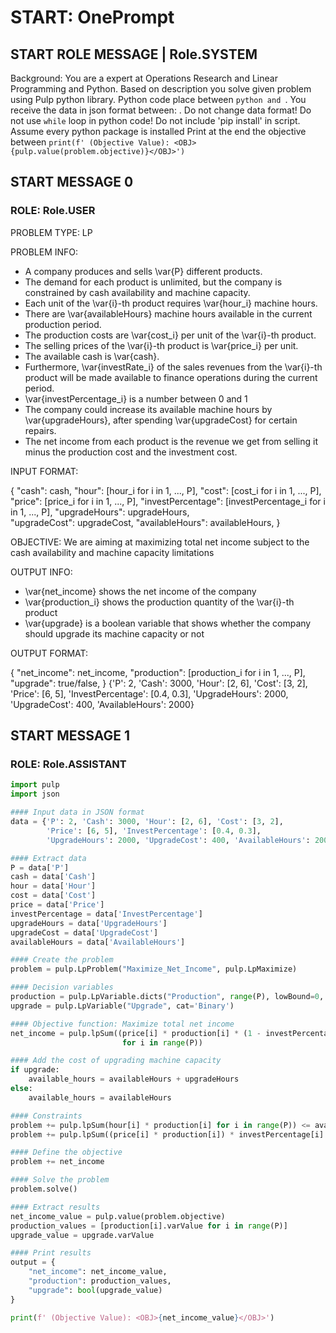 # START: OnePrompt 
## START ROLE MESSAGE | Role.SYSTEM 
Background: You are a expert at Operations Research and Linear Programming and Python. Based on description you solve given problem using Pulp python library. Python code place between ```python and ```. You receive the data in json format between: <DATA></DATA>. Do not change data format! Do not use `while` loop in python code! Do not include 'pip install' in script. Assume every python package is installed Print at the end the objective between <OBJ></OBJ> `print(f' (Objective Value): <OBJ>{pulp.value(problem.objective)}</OBJ>')`  
## START MESSAGE 0 
### ROLE: Role.USER
<DESCRIPTION>
PROBLEM TYPE: LP

PROBLEM INFO: 

- A company produces and sells \var{P} different products. 
- The demand for each product is unlimited, but the company is constrained by cash availability and machine capacity.
- Each unit of the \var{i}-th product requires \var{hour_i} machine hours.
- There are \var{availableHours} machine hours available in the current production period.
- The production costs are \var{cost_i} per unit of the \var{i}-th product.
- The selling prices of the \var{i}-th product is \var{price_i} per unit.
- The available cash is \var{cash}.
- Furthermore, \var{investRate_i} of the sales revenues from the \var{i}-th product will be made available to finance operations during the current period.
- \var{investPercentage_i} is a number between 0 and 1
- The company could increase its available machine hours by \var{upgradeHours}, after spending \var{upgradeCost} for certain repairs. 
- The net income from each product is the revenue we get from selling it minus the production cost and the investment cost.

INPUT FORMAT:

{
    "cash": cash,
    "hour": [hour_i for i in 1, ..., P],
    "cost": [cost_i for i in 1, ..., P],
    "price": [price_i for i in 1, ..., P],
    "investPercentage": [investPercentage_i for i in 1, ..., P],
    "upgradeHours": upgradeHours,   
    "upgradeCost": upgradeCost,
    "availableHours": availableHours,
}

OBJECTIVE: We are aiming at maximizing total net income subject to the cash availability and machine capacity limitations

OUTPUT INFO:

- \var{net_income} shows the net income of the company
- \var{production_i} shows the production quantity of the \var{i}-th product
- \var{upgrade} is a boolean variable that shows whether the company should upgrade its machine capacity or not

OUTPUT FORMAT:

{
    "net_income": net_income,
    "production": [production_i for i in 1, ..., P],
    "upgrade": true/false,
}
</DESCRIPTION>
<DATA>
{'P': 2, 'Cash': 3000, 'Hour': [2, 6], 'Cost': [3, 2], 'Price': [6, 5], 'InvestPercentage': [0.4, 0.3], 'UpgradeHours': 2000, 'UpgradeCost': 400, 'AvailableHours': 2000}</DATA>


## START MESSAGE 1 
### ROLE: Role.ASSISTANT
```python
import pulp
import json

#### Input data in JSON format
data = {'P': 2, 'Cash': 3000, 'Hour': [2, 6], 'Cost': [3, 2], 
        'Price': [6, 5], 'InvestPercentage': [0.4, 0.3], 
        'UpgradeHours': 2000, 'UpgradeCost': 400, 'AvailableHours': 2000}

#### Extract data
P = data['P']
cash = data['Cash']
hour = data['Hour']
cost = data['Cost']
price = data['Price']
investPercentage = data['InvestPercentage']
upgradeHours = data['UpgradeHours']
upgradeCost = data['UpgradeCost']
availableHours = data['AvailableHours']

#### Create the problem
problem = pulp.LpProblem("Maximize_Net_Income", pulp.LpMaximize)

#### Decision variables
production = pulp.LpVariable.dicts("Production", range(P), lowBound=0, cat='Continuous')
upgrade = pulp.LpVariable("Upgrade", cat='Binary')

#### Objective function: Maximize total net income
net_income = pulp.lpSum((price[i] * production[i] * (1 - investPercentage[i])) - (cost[i] * production[i]) 
                         for i in range(P))

#### Add the cost of upgrading machine capacity
if upgrade:
    available_hours = availableHours + upgradeHours
else:
    available_hours = availableHours

#### Constraints
problem += pulp.lpSum(hour[i] * production[i] for i in range(P)) <= available_hours, "Machine_Hour_Capacity"
problem += pulp.lpSum((price[i] * production[i]) * investPercentage[i] for i in range(P)) <= cash - upgradeCost * upgrade, "Cash_Availability"

#### Define the objective
problem += net_income

#### Solve the problem
problem.solve()

#### Extract results
net_income_value = pulp.value(problem.objective)
production_values = [production[i].varValue for i in range(P)]
upgrade_value = upgrade.varValue

#### Print results
output = {
    "net_income": net_income_value,
    "production": production_values,
    "upgrade": bool(upgrade_value)
}

print(f' (Objective Value): <OBJ>{net_income_value}</OBJ>')
```

